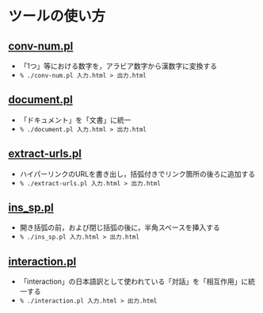# ツールの使い方

## [conv-num.pl](./conv-num.pl)
* 「1つ」等における数字を，アラビア数字から漢数字に変換する
* `% ./conv-num.pl 入力.html > 出力.html`

## [document.pl](./document.pl)
* 「ドキュメント」を「文書」に統一
* `% ./document.pl 入力.html > 出力.html`

## [extract-urls.pl](./extract-urls.pl)
* ハイパーリンクのURLを書き出し，括弧付きでリンク箇所の後ろに追加する
* `% ./extract-urls.pl 入力.html > 出力.html`

## [ins_sp.pl](./ins_sp.pl)
* 開き括弧の前，および閉じ括弧の後に，半角スペースを挿入する
* `% ./ins_sp.pl 入力.html > 出力.html`

## [interaction.pl](./interaction.pl)
* 「interaction」の日本語訳として使われている「対話」を「相互作用」に統一する
* `% ./interaction.pl 入力.html > 出力.html`
